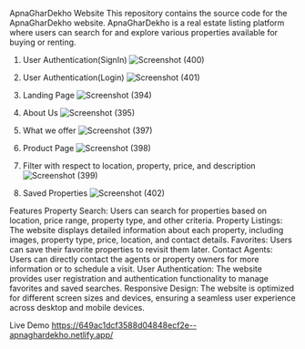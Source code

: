 ApnaGharDekho Website
This repository contains the source code for the ApnaGharDekho website. ApnaGharDekho is a real estate listing platform where users can search for and explore various properties available for buying or renting.

1. User Authentication(SignIn)
![Screenshot (400)](https://github.com/ishwersharma13/apnaGharDekho/assets/103954615/a697e94c-7f1f-46b3-b17b-bcd211cd989a)


3.  User Authentication(Login)
![Screenshot (401)](https://github.com/ishwersharma13/apnaGharDekho/assets/103954615/8b9d103e-0fcc-4c8c-b8fa-88102bc959b2)


5. Landing Page
![Screenshot (394)](https://github.com/ishwersharma13/apnaGharDekho/assets/103954615/ba9ed825-32e4-4545-86cd-65e41dab9bc2)


7. About Us
![Screenshot (395)](https://github.com/ishwersharma13/apnaGharDekho/assets/103954615/885c2afc-6f9f-4047-91ea-b15b3db0958a)


9. What we offer
![Screenshot (397)](https://github.com/ishwersharma13/apnaGharDekho/assets/103954615/54ec761e-bd67-45cd-986c-a417a2012a15)


11. Product Page
![Screenshot (398)](https://github.com/ishwersharma13/apnaGharDekho/assets/103954615/7a026144-f77b-4fb7-a9f0-21b678d9b89c)


13. Filter with respect to location, property, price, and description
![Screenshot (399)](https://github.com/ishwersharma13/apnaGharDekho/assets/103954615/dae39ca3-24eb-40bd-989f-589012421ffa)


15. Saved Properties
![Screenshot (402)](https://github.com/ishwersharma13/apnaGharDekho/assets/103954615/d37e4095-936e-46eb-b4db-c5690ff426db)


Features
Property Search: Users can search for properties based on location, price range, property type, and other criteria.
Property Listings: The website displays detailed information about each property, including images, property type, price, location, and contact details.
Favorites: Users can save their favorite properties to revisit them later.
Contact Agents: Users can directly contact the agents or property owners for more information or to schedule a visit.
User Authentication: The website provides user registration and authentication functionality to manage favorites and saved searches.
Responsive Design: The website is optimized for different screen sizes and devices, ensuring a seamless user experience across desktop and mobile devices.


Live Demo
https://649ac1dcf3588d04848ecf2e--apnaghardekho.netlify.app/
